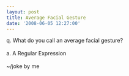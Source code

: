 ```yaml
---
layout: post
title: Average Facial Gesture
date: '2008-06-05 12:27:00'
---
```


q. What do you call an average facial gesture?<br><br>a. A Regular Expression<br><br>~/joke by me